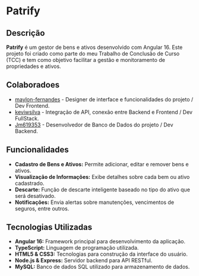 # Patrify

## Descrição

**Patrify** é um gestor de bens e ativos desenvolvido com Angular 16. Este projeto foi criado como parte do meu Trabalho de Conclusão de Curso (TCC) e tem como objetivo facilitar a gestão e monitoramento de propriedades e ativos.

## Colaboradoes

- [maylon-fernandes](https://github.com/maylon-fernandes) - Designer de interface e funcionalidades do projeto / Dev Frontend.
- [keviwsilva](https://github.com/keviwsilva) - Integração de API, conexão entre Backend e Frontend / Dev FullStack.
- [Jm619353](https://github.com/Jm619353) - Desenvolvedor de Banco de Dados do projeto / Dev Backend.

## Funcionalidades

- **Cadastro de Bens e Ativos:** Permite adicionar, editar e remover bens e ativos.
- **Visualização de Informações:** Exibe detalhes sobre cada bem ou ativo cadastrado.
- **Descarte:** Função de descarte inteligente baseado no tipo do ativo que será desativado.
- **Notificações:** Envia alertas sobre manutenções, vencimentos de seguros, entre outros.

## Tecnologias Utilizadas

- **Angular 16:** Framework principal para desenvolvimento da aplicação.
- **TypeScript:** Linguagem de programação utilizada.
- **HTML5 &amp; CSS3:** Tecnologias para construção da interface do usuário.
- **Node.js &amp; Express:** Servidor backend para API RESTful.
- **MySQL:** Banco de dados SQL utilizado para armazenamento de dados.
